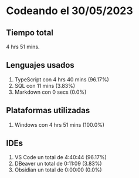 # Codeando el 30/05/2023

## Tiempo total
4 hrs 51 mins.

## Lenguajes usados
1. TypeScript con 4 hrs 40 mins (96.17%)
1. SQL con 11 mins (3.83%)
1. Markdown con 0 secs (0.0%)

## Plataformas utilizadas
1. Windows con 4 hrs 51 mins (100.0%)

## IDEs
1. VS Code un total de 4:40:44 (96.17%)
1. DBeaver un total de 0:11:09 (3.83%)
1. Obsidian un total de 0:00:00 (0.0%)
